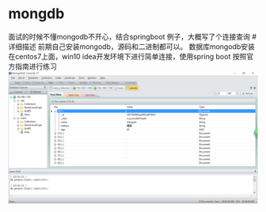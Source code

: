# mongdb
面试的时候不懂mongodb不开心，结合springboot 例子，大概写了个连接查询
#详细描述
前期自己安装mongodb，源码和二进制都可以。
数据库mongodb安装在centos7上面，win10 idea开发环境下进行简单连接，使用spring boot 按照官方指南进行练习
![image](https://github.com/BigDuck/mongdb/blob/master/screenshot/photo.png)


